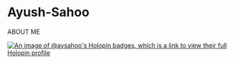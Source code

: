 # Ayush-Sahoo
ABOUT ME

[![An image of @aysahoo's Holopin badges, which is a link to view their full Holopin profile](https://holopin.me/aysahoo)](https://holopin.io/@aysahoo)
